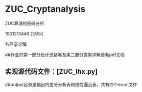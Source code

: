 # ZUC_Cryptanalysis

ZUC算法的密码分析

1901210446 刘华兴

各目录详解

##作业的第一部分设计思路等及第二部分答案详解请看pdf文档

## 实现源代码文件：[ZUC_lhx.py]

##output目录是输出的差分分析表和线性逼近表，共有四个excel文件
